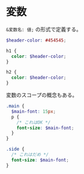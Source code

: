 # 変数

`&変数名: 値;` の形式で定義する。

```scss
$header-color: #454545;

h1 {
  color: $header-color;
}

h2 {
  color: $header-color;
}
```

変数のスコープの概念もある。

```scss
.main {
  $main-font: 15px;
  p {
    /* これはOK */
    font-size: $main-font;  
  }
}

.side {
  /* これはだめ */
  font-size: $main-font;
}
```
